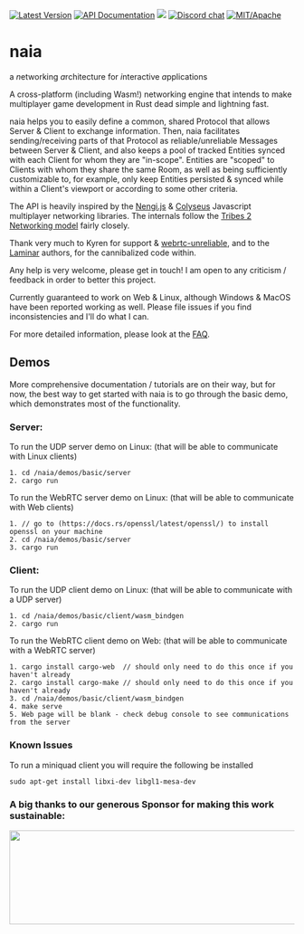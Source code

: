 [![Latest Version](https://img.shields.io/crates/v/naia-server.svg)](https://crates.io/crates/naia-server)
[![API Documentation](https://docs.rs/naia-server/badge.svg)](https://docs.rs/naia-server)
![](https://tokei.rs/b1/github/naia-rs/naia)
[![Discord chat](https://img.shields.io/discord/764975354913619988.svg?label=discord%20chat)](https://discord.gg/fD6QCtX)
[![MIT/Apache][s3]][l3]

[s3]: https://img.shields.io/badge/license-MIT%2FApache-blue.svg
[l3]: docs/LICENSE-MIT

# naia
a *n*etworking *a*rchitecture for *i*nteractive *a*pplications

A cross-platform (including Wasm!) networking engine that intends to make multiplayer game development in Rust dead simple and lightning fast.

naia helps you to easily define a common, shared Protocol that allows Server & Client to exchange information. Then, naia facilitates sending/receiving parts of that Protocol as reliable/unreliable Messages between Server & Client, and also keeps a pool of tracked Entities synced with each Client for whom they are "in-scope". Entities are "scoped" to Clients with whom they share the same Room, as well as being sufficiently customizable to, for example, only keep Entities persisted & synced while within a Client's viewport or according to some other criteria.

The API is heavily inspired by the [Nengi.js](https://github.com/timetocode/nengi) & [Colyseus](https://github.com/colyseus/colyseus) Javascript multiplayer networking libraries. The internals follow the [Tribes 2 Networking model](https://www.gamedevs.org/uploads/tribes-networking-model.pdf) fairly closely.

Thank very much to Kyren for support & [webrtc-unreliable](https://github.com/kyren/webrtc-unreliable), and to the [Laminar](https://github.com/amethyst/laminar) authors, for the cannibalized code within.

Any help is very welcome, please get in touch! I am open to any criticism / feedback in order to better this project.

Currently guaranteed to work on Web & Linux, although Windows & MacOS have been reported working as well. Please file issues if you find inconsistencies and I'll do what I can.

For more detailed information, please look at the [FAQ](https://github.com/naia-lib/naia/faq/).

## Demos

More comprehensive documentation / tutorials are on their way, but for now, the best way to get started with naia is to go through the basic demo, which demonstrates most of the functionality.

### Server:

To run the UDP server demo on Linux: (that will be able to communicate with Linux clients)

    1. cd /naia/demos/basic/server
    2. cargo run

To run the WebRTC server demo on Linux: (that will be able to communicate with Web clients)

    1. // go to (https://docs.rs/openssl/latest/openssl/) to install openssl on your machine
    2. cd /naia/demos/basic/server
    3. cargo run

### Client:

To run the UDP client demo on Linux: (that will be able to communicate with a UDP server)

    1. cd /naia/demos/basic/client/wasm_bindgen
    2. cargo run

To run the WebRTC client demo on Web: (that will be able to communicate with a WebRTC server)

    1. cargo install cargo-web  // should only need to do this once if you haven't already
    2. cargo install cargo-make // should only need to do this once if you haven't already
    3. cd /naia/demos/basic/client/wasm_bindgen
    4. make serve
    5. Web page will be blank - check debug console to see communications from the server

### Known Issues

To run a miniquad client you will require the following be installed

    sudo apt-get install libxi-dev libgl1-mesa-dev

### A big thanks to our generous Sponsor for making this work sustainable:
<a href="https://meetkai.com">
    <img src="assets/sponsors/meetkai_metaverse_banner_purple_900x250.png" width="600" height="166" />
</a>